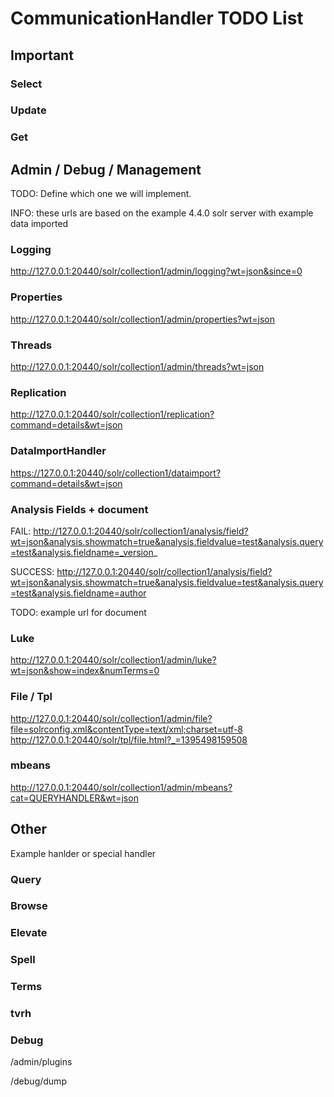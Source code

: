 ﻿# CommunicationHandler TODO List


## Important

### Select 

### Update

### Get

## Admin / Debug / Management

TODO: Define which one we will implement.

INFO: these urls are based on the example 4.4.0 solr server with example data imported

### Logging
http://127.0.0.1:20440/solr/collection1/admin/logging?wt=json&since=0

### Properties
http://127.0.0.1:20440/solr/collection1/admin/properties?wt=json

### Threads
http://127.0.0.1:20440/solr/collection1/admin/threads?wt=json

### Replication
http://127.0.0.1:20440/solr/collection1/replication?command=details&wt=json

### DataImportHandler
https://127.0.0.1:20440/solr/collection1/dataimport?command=details&wt=json

### Analysis Fields + document
FAIL: http://127.0.0.1:20440/solr/collection1/analysis/field?wt=json&analysis.showmatch=true&analysis.fieldvalue=test&analysis.query=test&analysis.fieldname=_version_

SUCCESS: http://127.0.0.1:20440/solr/collection1/analysis/field?wt=json&analysis.showmatch=true&analysis.fieldvalue=test&analysis.query=test&analysis.fieldname=author

TODO: example url for document

### Luke
http://127.0.0.1:20440/solr/collection1/admin/luke?wt=json&show=index&numTerms=0

### File / Tpl
http://127.0.0.1:20440/solr/collection1/admin/file?file=solrconfig.xml&contentType=text/xml;charset=utf-8
http://127.0.0.1:20440/solr/tpl/file.html?_=1395498159508

### mbeans
http://127.0.0.1:20440/solr/collection1/admin/mbeans?cat=QUERYHANDLER&wt=json

## Other

Example hanlder or special handler
### Query

### Browse
### Elevate


### Spell
### Terms

### tvrh

### Debug

/admin/plugins

/debug/dump
